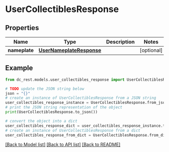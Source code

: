 # UserCollectiblesResponse


## Properties

Name | Type | Description | Notes
------------ | ------------- | ------------- | -------------
**nameplate** | [**UserNameplateResponse**](UserNameplateResponse.md) |  | [optional] 

## Example

```python
from dc_rest.models.user_collectibles_response import UserCollectiblesResponse

# TODO update the JSON string below
json = "{}"
# create an instance of UserCollectiblesResponse from a JSON string
user_collectibles_response_instance = UserCollectiblesResponse.from_json(json)
# print the JSON string representation of the object
print(UserCollectiblesResponse.to_json())

# convert the object into a dict
user_collectibles_response_dict = user_collectibles_response_instance.to_dict()
# create an instance of UserCollectiblesResponse from a dict
user_collectibles_response_from_dict = UserCollectiblesResponse.from_dict(user_collectibles_response_dict)
```
[[Back to Model list]](../README.md#documentation-for-models) [[Back to API list]](../README.md#documentation-for-api-endpoints) [[Back to README]](../README.md)


